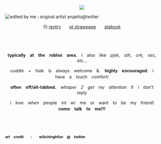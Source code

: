 <p align="center"

![](https://komarev.com/ghpvc/?username=itarinn&color=lightgrey)

![edited by me : original artist arujello@twitter](https://files.catbox.moe/c9634b.png)

<p align="center"

(!) [rentry](https://www.rentry.co/computercide)　　[pt strawpage](https://www.computercide.straw.page/ponytown)　　[atabook](https://medkitted.atabook.org)

#
#

　
<p align="center"

**typically　at　the　roblox　area.**　i　also　like　_pjsk,　sth,　crk,　osc,　etc..._

<p align="center"

_cuddle　+　hide_　is　always　welcome　&.　**highly　encouraged.**　i　have　a　touch　comfort!

<p align="center"

**often　off/alt-tabbed.**　_whisper　2　get　my　attention_　if　i　don't　reply

<p align="center"

_i　love　when_　people　int　w/　me　or　want　to　be　my　friend!　**come　talk　to　me!!!**

　
#
#

<sub>**art　credit　　:　　wiitchingh0ur　@　twitter**</sub>
